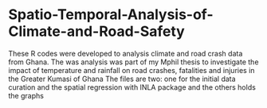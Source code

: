 # Spatio-Temporal-Analysis-of-Climate-and-Road-Safety

These R codes were developed to analysis climate and road crash data from Ghana.
The was analysis was part of my Mphil thesis to investigate the impact of temperature and rainfall on road crashes, fatalities and injuries in the Greater Kumasi of Ghana
The files are two: one for the initial data curation and the spatial regression with INLA package and the others holds the graphs
